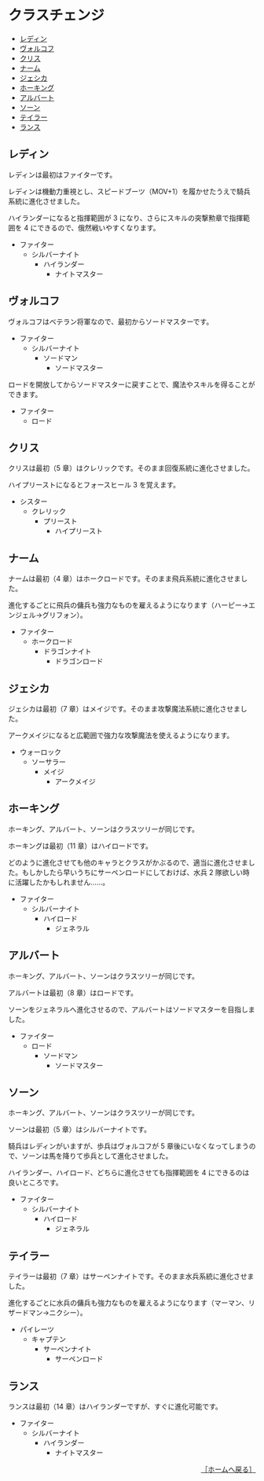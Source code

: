 # クラスチェンジ

- [レディン](#レディン)
- [ヴォルコフ](#ヴォルコフ)
- [クリス](#クリス)
- [ナーム](#ナーム)
- [ジェシカ](#ジェシカ)
- [ホーキング](#ホーキング)
- [アルバート](#アルバート)
- [ソーン](#ソーン)
- [テイラー](#テイラー)
- [ランス](#ランス)

## レディン

レディンは最初はファイターです。

レディンは機動力重視とし、スピードブーツ（MOV+1）を履かせたうえで騎兵系統に進化させました。

ハイランダーになると指揮範囲が 3 になり、さらにスキルの突撃勲章で指揮範囲を 4 にできるので、俄然戦いやすくなります。

- ファイター
    - シルバーナイト
        - ハイランダー
            - ナイトマスター

## ヴォルコフ

ヴォルコフはベテラン将軍なので、最初からソードマスターです。

- ファイター
    - シルバーナイト
        - ソードマン
            - ソードマスター

ロードを開放してからソードマスターに戻すことで、魔法やスキルを得ることができます。

- ファイター
    - ロード

## クリス

クリスは最初（5 章）はクレリックです。そのまま回復系統に進化させました。

ハイプリーストになるとフォースヒール 3 を覚えます。

- シスター
    - クレリック
        - プリースト
            - ハイプリースト

## ナーム

ナームは最初（4 章）はホークロードです。そのまま飛兵系統に進化させました。

進化するごとに飛兵の傭兵も強力なものを雇えるようになります（ハーピー→エンジェル→グリフォン）。

- ファイター
    - ホークロード
        - ドラゴンナイト
            - ドラゴンロード

## ジェシカ

ジェシカは最初（7 章）はメイジです。そのまま攻撃魔法系統に進化させました。

アークメイジになると広範囲で強力な攻撃魔法を使えるようになります。

- ウォーロック
    - ソーサラー
        - メイジ
            - アークメイジ

## ホーキング

ホーキング、アルバート、ソーンはクラスツリーが同じです。

ホーキングは最初（11 章）はハイロードです。

どのように進化させても他のキャラとクラスがかぶるので、適当に進化させました。もしかしたら早いうちにサーペンロードにしておけば、水兵 2 隊欲しい時に活躍したかもしれません……。

- ファイター
    - シルバーナイト
        - ハイロード
            - ジェネラル

## アルバート

ホーキング、アルバート、ソーンはクラスツリーが同じです。

アルバートは最初（8 章）はロードです。

ソーンをジェネラルへ進化させるので、アルバートはソードマスターを目指しました。

- ファイター
    - ロード
        - ソードマン
            - ソードマスター

## ソーン

ホーキング、アルバート、ソーンはクラスツリーが同じです。

ソーンは最初（5 章）はシルバーナイトです。

騎兵はレディンがいますが、歩兵はヴォルコフが 5 章後にいなくなってしまうので、ソーンは馬を降りて歩兵として進化させました。

ハイランダー、ハイロード、どちらに進化させても指揮範囲を 4 にできるのは良いところです。

- ファイター
    - シルバーナイト
        - ハイロード
            - ジェネラル

## テイラー

テイラーは最初（7 章）はサーペンナイトです。そのまま水兵系統に進化させました。

進化するごとに水兵の傭兵も強力なものを雇えるようになります（マーマン、リザードマン→ニクシー）。

- パイレーツ
    - キャプテン
        - サーペンナイト
            - サーペンロード

## ランス

ランスは最初（14 章）はハイランダーですが、すぐに進化可能です。

- ファイター
    - シルバーナイト
        - ハイランダー
            - ナイトマスター

<div align="right">
  <a href="../README.md">［ホームへ戻る］</a>
</div>
